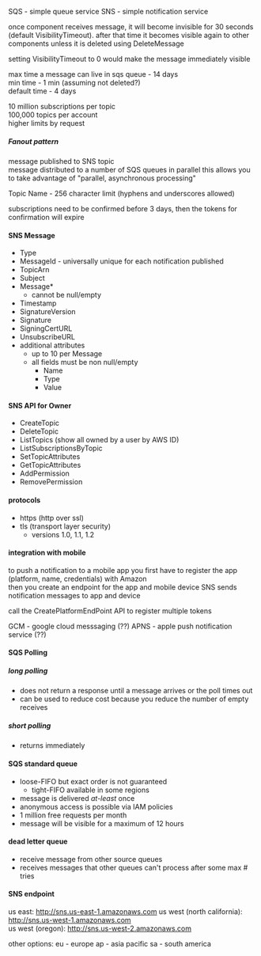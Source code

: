 SQS - simple queue service
SNS - simple notification service

once component receives message, it will become invisible for 30 seconds (default VisibilityTimeout).  after that time it becomes visible again to other components unless it is deleted using DeleteMessage

setting VisibilityTimeout to 0 would make the message immediately visible

max time a message can live in sqs queue - 14 days  
min time - 1 min (assuming not deleted?)  
default time - 4 days  

10 million subscriptions per topic    
100,000 topics per account  
higher limits by request  

##### Fanout pattern
message published to SNS topic  
message distributed to a number of SQS queues in parallel
this allows you to take advantage of "parallel, asynchronous processing"  

Topic Name - 256 character limit (hyphens and underscores allowed)

subscriptions need to be confirmed before 3 days, then the tokens for confirmation will expire

#### SNS Message
* Type
* MessageId - universally unique for each notification published
* TopicArn
* Subject
* Message*
  * cannot be null/empty
* Timestamp
* SignatureVersion
* Signature
* SigningCertURL
* UnsubscribeURL
* additional attributes
  * up to 10 per Message
  * all fields must be non null/empty
    * Name
    * Type
    * Value

#### SNS API for Owner
* CreateTopic
* DeleteTopic
* ListTopics (show all owned by a user by AWS ID)
* ListSubscriptionsByTopic
* SetTopicAttributes
* GetTopicAttributes
* AddPermission
* RemovePermission


#### protocols
* https (http over ssl)
* tls (transport layer security)
  * versions 1.0, 1.1, 1.2

#### integration with mobile
to push a notification to a mobile app you first have to register the app (platform, name, credentials) with Amazon  
then you create an endpoint for the app and mobile device
SNS sends notification messages to app and device

call the CreatePlatformEndPoint API to register multiple tokens

GCM - google cloud messsaging (??)
APNS - apple push notification service (??)


#### SQS Polling
##### long polling
* does not return a response until a message arrives or the poll times out
* can be used to reduce cost because you reduce the number of empty receives
##### short polling
* returns immediately

#### SQS standard queue
* loose-FIFO but exact order is not guaranteed
  * tight-FIFO available in some regions
* message is delivered *at-least* once
* anonymous access is possible via IAM policies
* 1 million free requests per month
* message will be visible for a maximum of 12 hours

#### dead letter queue
* receive message from other source queues
* receives messages that other queues can't process after some max # tries  

#### SNS endpoint
us east: http://sns.us-east-1.amazonaws.com
us west (north california): http://sns.us-west-1.amazonaws.com  
us west (oregon): http://sns.us-west-2.amazonaws.com  

other options:
eu - europe
ap - asia pacific
sa - south america
